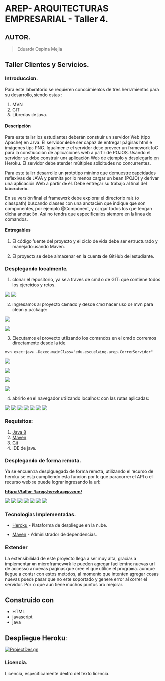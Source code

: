 # AREP- ARQUITECTURAS EMPRESARIAL - Taller 4.

## AUTOR.

> Eduardo Ospina Mejia

## Taller Clientes y Servicios.

### Introduccion.

Para este laboratorio se requieren conocimientos de tres herramientas para su desarrollo, siendo estas :
1) MVN
2) GIT
3) Librerias de java.

#### Descripción

Para este taller los estudiantes deberán construir un servidor Web (tipo Apache) en Java. El servidor debe ser capaz de entregar páginas html e imágenes
tipo PNG. Igualmente el servidor debe proveer un framework IoC para la construcción de aplicaciones web a partir de POJOS. Usando el servidor se debe
construir una aplicación Web de ejemplo y desplegarlo en Heroku. El servidor debe atender múltiples solicitudes no concurrentes.

Para este taller desarrolle un prototipo mínimo que demuestre capcidades reflexivas de JAVA y permita por lo menos cargar un bean (POJO) y derivar una
aplicación Web a partir de él. Debe entregar su trabajo al final del laboratorio.

En su versión final el framework debe explorar el directorio raiz (o classpath) buscando classes con una anotación que indique que son componentes, por
ejemplo @Component, y cargar todos los que tengan dicha anotación. Así no tendrá que especificarlos siempre en la línea de comandos.


#### Entregables

1. El código fuente del proyecto y el ciclo de vida debe ser estructurado y manejado usando Maven.

2. El proyecto se debe almacenar en la cuenta de GitHub del estudiante.


### Desplegando localmente.

1) clonar el repositorio, ya se a traves de cmd o de GIT: que contiene todos los ejercicios y retos. 

![](https://i.postimg.cc/903b4YH3/Capture1.png)
![](https://i.postimg.cc/wMcX1KkJ/Capture2.png)

2) ingresamos al proyecto clonado y desde cmd hacer uso de mvn para clean y package:

![](https://i.postimg.cc/L4zBCfMX/Capture3.png)

![](https://i.postimg.cc/RV41jFMT/Capture4.png)


3) Ejecutamos el proyecto utilizando los comandos en el cmd o corremos directamente desde la ide.
   

```maven
mvn exec:java -Dexec.mainClass="edu.escuelaing.arep.CorrerServidor"
```

![](https://i.postimg.cc/d0brnQHr/Capture5.png)

![](https://i.postimg.cc/4dpt0CqM/Capture6.png)

![](https://i.postimg.cc/GtrYw71p/Capture7.png)

![](https://i.postimg.cc/pVYzYHD5/Capture8.png)

4) abrirlo en el navegador utilizando localhost con las rutas aplicadas:

![](https://i.postimg.cc/NfsTdz4J/Capture9.png)
![](https://i.postimg.cc/3xWGT0z2/Capture10.png)
![](https://i.postimg.cc/pL7FXXt4/Capture11.png)
![](https://i.postimg.cc/761GV3Tr/Capture12.png)
![](https://i.postimg.cc/NMtL5KCJ/Capture13.png)
![](https://i.postimg.cc/Yq00GK8H/Capture14.png)
![](https://i.postimg.cc/NfnMRJPr/Capture15.png)


### Requisitos:
1)   [Java 8](https://www.java.com/download/ie_manual.jsp)
2)   [Maven](https://maven.apache.org/download.cgi)
3)   [Git](https://git-scm.com/downloads)
4)   IDE de java.

### Desplegando de forma remota.

Ya se encuentra desplguegado de forma remota, utilizando el recurso de heroku se esta cumpliendo esta funcion por lo que paracorrer el API o el recurso web
se puede lograr ingresando la url:

**https://taller-4arep.herokuapp.com/**

![](https://i.postimg.cc/3xnPyNr8/Capture16.png)
![](https://i.postimg.cc/5trT3rFD/Capture17.png)
![](https://i.postimg.cc/GtwN0sKQ/Capture18.png)
![](https://i.postimg.cc/qBySsjBZ/Capture19.png)
![](https://i.postimg.cc/vHyj3fc8/Capture20.png)
![](https://i.postimg.cc/W1byPVGQ/Capture21.png)
![](https://i.postimg.cc/SxTvSPVj/Capture22.png)



### Tecnologias Implementadas.

* [Heroku](https://heroku.com) - Plataforma de despliegue en la nube.

* [Maven](https://maven.apache.org/) - Administrador de dependencias.



### Extender

La extensibilidad de este proyecto llega a ser muy alta, gracias a implementar un microframework le pueden agregar facilemtne nuevas url de accesso a nuevas
paginas que cree el que utilice el programa. aunque llegue a contar con estos metodos, al momento que intenten agregar cosas nuevas puede pasar que no este
soportado y genere error al correr el servidor. Por lo que aun tiene muchos puntos pro mejorar.

## Construido con
-   HTML
-   javascript
-   java

## Despliegue Heroku:

[![ProjectDesign](https://www.herokucdn.com/deploy/button.png)](https://taller-4arep.herokuapp.com/)

### Licencia.

Licencia, especificamente dentro del texto licencia.